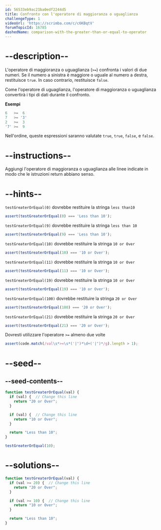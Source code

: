 ```yaml
---
id: 56533eb9ac21ba0edf2244d5
title: Confronto con l'operatore di maggioranza o uguaglianza
challengeType: 1
videoUrl: 'https://scrimba.com/c/c6KBqtV'
forumTopicId: 16785
dashedName: comparison-with-the-greater-than-or-equal-to-operator
---
```


# --description--

L'operatore di maggioranza o uguaglianza (`>=`) confronta i valori di due numeri. Se il numero a sinistra è maggiore o uguale al numero a destra, restituisce `true`. In caso contrario, restituisce `false`.

Come l'operatore di uguaglianza, l'operatore di maggioranza o uguaglianza convertirà i tipi di dati durante il confronto.

**Esempi**

```js
6   >=  6
7   >= '3'
2   >=  3
'7' >=  9
```

Nell'ordine, queste espressioni saranno valutate `true`, `true`, `false`, e `false`.

# --instructions--

Aggiungi l'operatore di maggioranza o uguaglianza alle linee indicate in modo che le istruzioni return abbiano senso.

# --hints--

`testGreaterOrEqual(0)` dovrebbe restituire la stringa `less than10`

```js
assert(testGreaterOrEqual(0) === 'Less than 10');
```

`testGreaterOrEqual(9)` dovrebbe restituire la stringa `less than 10`

```js
assert(testGreaterOrEqual(9) === 'Less than 10');
```

`testGreaterOrEqual(10)` dovrebbe restituire la stringa `10 or Over`

```js
assert(testGreaterOrEqual(10) === '10 or Over');
```

`testGreaterOrEqual(11)` dovrebbe restituire la stringa `10 or Over`

```js
assert(testGreaterOrEqual(11) === '10 or Over');
```

`testGreaterOrEqual(19)` dovrebbe restituire la stringa `10 or Over`

```js
assert(testGreaterOrEqual(19) === '10 or Over');
```

`testGreaterOrEqual(100)` dovrebbe restituire la stringa `20 or Over`

```js
assert(testGreaterOrEqual(100) === '20 or Over');
```

`testGreaterOrEqual(21)` dovrebbe restituire la stringa `20 or Over`

```js
assert(testGreaterOrEqual(21) === '20 or Over');
```

Dovresti utilizzare l'operatore `>=` almeno due volte

```js
assert(code.match(/val\s*>=\s*('|")*\d+('|")*/g).length > 1);
```

# --seed--

## --seed-contents--

```js
function testGreaterOrEqual(val) {
  if (val) {  // Change this line
    return "20 or Over";
  }

  if (val) {  // Change this line
    return "10 or Over";
  }

  return "Less than 10";
}

testGreaterOrEqual(10);
```

# --solutions--

```js
function testGreaterOrEqual(val) {
  if (val >= 20) {  // Change this line
    return "20 or Over";
  }

  if (val >= 10) {  // Change this line
    return "10 or Over";
  }

  return "Less than 10";
}
```
